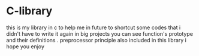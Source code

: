 # C-library
this is my library in c to help me in future to shortcut some codes that i didn't have to write it again in big projects
you can see function's prototype and their definitions . preprocessor principle also included in this library
i hope you enjoy

